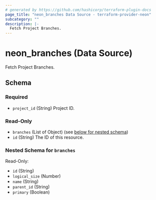```yaml
---
# generated by https://github.com/hashicorp/terraform-plugin-docs
page_title: "neon_branches Data Source - terraform-provider-neon"
subcategory: ""
description: |-
  Fetch Project Branches.
---
```


# neon_branches (Data Source)

Fetch Project Branches.



<!-- schema generated by tfplugindocs -->
## Schema

### Required

- `project_id` (String) Project ID.

### Read-Only

- `branches` (List of Object) (see [below for nested schema](#nestedatt--branches))
- `id` (String) The ID of this resource.

<a id="nestedatt--branches"></a>
### Nested Schema for `branches`

Read-Only:

- `id` (String)
- `logical_size` (Number)
- `name` (String)
- `parent_id` (String)
- `primary` (Boolean)
